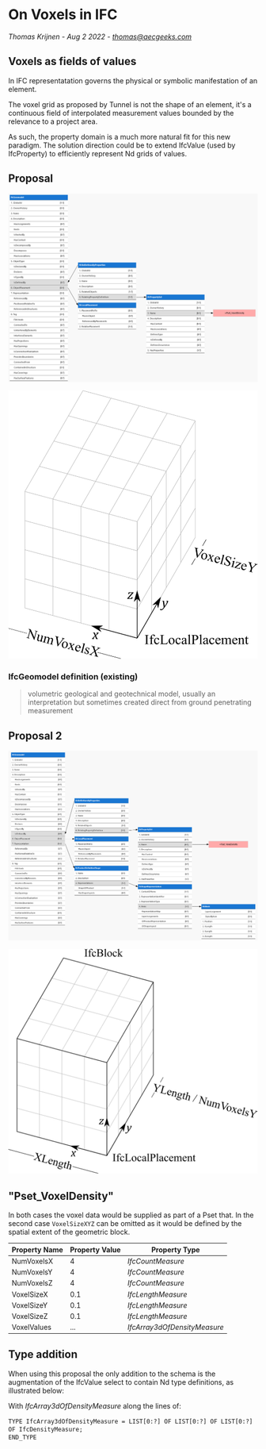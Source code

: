 # On Voxels in IFC

*Thomas Krijnen - Aug 2 2022 - <thomas@aecgeeks.com>*

## Voxels as fields of values

In IFC representatation governs the physical or symbolic manifestation of an element.

The voxel grid as proposed by Tunnel is not the shape of an element, it's a continuous field of interpolated measurement values bounded by the relevance to a project area.

As such, the property domain is a much more natural fit for this new paradigm. The solution direction could be to extend IfcValue (used by IfcProperty) to efficiently represent Nd grids of values.

## Proposal

![Concept diagram of an IfcGeomodel with placement and property set](concept-1.png)

![Visual depiction of the voxel volume derived from property set values](voxel-proposal-1.png)

### IfcGeomodel definition (existing)

> volumetric geological and geotechnical model, usually an interpretation but sometimes created direct from ground penetrating measurement

## Proposal 2

![Concept diagram of an IfcGeomodel with placement, property set and geometric block](concept-2.png)

![Visual depiction of the voxel volume bounded by the geometric IfcBlock](g9415-2.png)

## "Pset_VoxelDensity"

In both cases the voxel data would be supplied as part of a Pset that. In the second case `VoxelSizeXYZ` can be omitted as it would be defined by the spatial extent of the geometric block.

Property Name | Property Value | Property Type
--------------|----------------|--------------
NumVoxelsX    | 4              | *IfcCountMeasure*
NumVoxelsY    | 4              | *IfcCountMeasure*
NumVoxelsZ    | 4              | *IfcCountMeasure*
VoxelSizeX    | 0.1            | *IfcLengthMeasure*
VoxelSizeY    | 0.1            | *IfcLengthMeasure*
VoxelSizeZ    | 0.1            | *IfcLengthMeasure*
VoxelValues   | ...            | *IfcArray3dOfDensityMeasure*

## Type addition

When using this proposal the only addition to the schema is the augmentation of the IfcValue select to contain Nd type definitions, as illustrated below:

With *IfcArray3dOfDensityMeasure* along the lines of:

~~~
TYPE IfcArray3dOfDensityMeasure = LIST[0:?] OF LIST[0:?] OF LIST[0:?] OF IfcDensityMeasure;
END_TYPE
~~~
